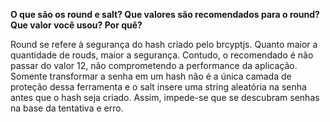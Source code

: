 **O que são os round e salt? Que valores são recomendados para o round? Que valor você usou? Por quê?**

Round se refere à segurança do hash criado pelo brcyptjs. Quanto maior a quantidade de rouds, maior a segurança. Contudo, o recomendado é não passar do valor 12, não comprometendo a performance da aplicação. Somente transformar a senha em um hash não é a única camada de proteção dessa ferramenta e o salt insere uma string aleatória na senha antes que o hash seja criado. Assim, impede-se que se descubram senhas na base da tentativa e erro.